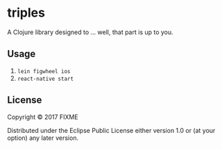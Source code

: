 # triples

A Clojure library designed to ... well, that part is up to you.

## Usage

1. `lein figwheel ios`
2. `react-native start`

## License

Copyright © 2017 FIXME

Distributed under the Eclipse Public License either version 1.0 or (at
your option) any later version.
